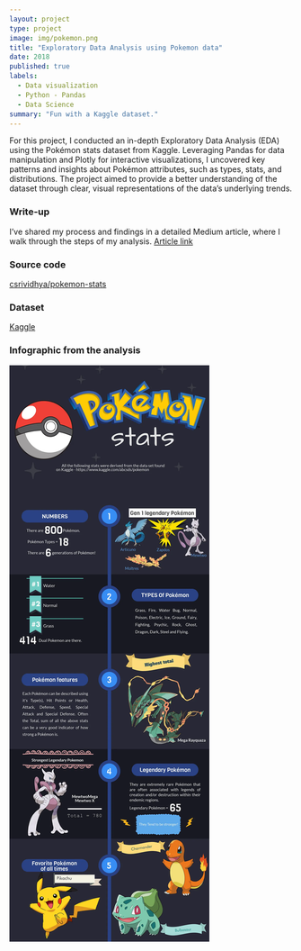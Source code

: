 ```yaml
---
layout: project
type: project
image: img/pokemon.png
title: "Exploratory Data Analysis using Pokemon data"
date: 2018
published: true
labels:
  - Data visualization
  - Python - Pandas
  - Data Science
summary: "Fun with a Kaggle dataset."
---
```


For this project, I conducted an in-depth Exploratory Data Analysis (EDA) using the Pokémon stats dataset from Kaggle. Leveraging Pandas for data manipulation and Plotly for interactive visualizations, I uncovered key patterns and insights about Pokémon attributes, such as types, stats, and distributions. The project aimed to provide a better understanding of the dataset through clear, visual representations of the data’s underlying trends.

### Write-up
I’ve shared my process and findings in a detailed Medium article, where I walk through the steps of my analysis.
[Article link](https://medium.com/@csrividhya94/exploratory-data-analysis-with-pokémon-d195da7e0382) 

### Source code
<a href="https://github.com/csrividhya/pokemon-stats"><i class="large github icon "></i>csrividhya/pokemon-stats</a>

### Dataset
[Kaggle](https://www.kaggle.com/datasets/abcsds/pokemon)

### Infographic from the analysis

<img class="img-fluid" src="../img/pokemon.png">

